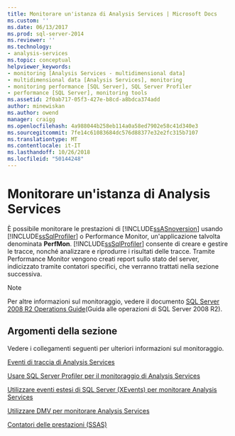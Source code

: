 ```yaml
---
title: Monitorare un'istanza di Analysis Services | Microsoft Docs
ms.custom: ''
ms.date: 06/13/2017
ms.prod: sql-server-2014
ms.reviewer: ''
ms.technology:
- analysis-services
ms.topic: conceptual
helpviewer_keywords:
- monitoring [Analysis Services - multidimensional data]
- multidimensional data [Analysis Services], monitoring
- monitoring performance [SQL Server], SQL Server Profiler
- performance [SQL Server], monitoring tools
ms.assetid: 2f0ab717-05f3-427e-b8cd-a8bdca374add
author: minewiskan
ms.author: owend
manager: craigg
ms.openlocfilehash: 4a988044b258eb114a0a58ed7902e58c41d340e3
ms.sourcegitcommit: 7fe14c61083684dc576d88377e32e2fc315b7107
ms.translationtype: MT
ms.contentlocale: it-IT
ms.lasthandoff: 10/26/2018
ms.locfileid: "50144248"
---
```

# <a name="monitor-an-analysis-services-instance"></a>Monitorare un'istanza di Analysis Services
  È possibile monitorare le prestazioni di [!INCLUDE[ssASnoversion](../../includes/ssasnoversion-md.md)] usando [!INCLUDE[ssSqlProfiler](../../includes/sssqlprofiler-md.md)] o Performance Monitor, un'applicazione talvolta denominata **PerfMon**. [!INCLUDE[ssSqlProfiler](../../includes/sssqlprofiler-md.md)] consente di creare e gestire le tracce, nonché analizzare e riprodurre i risultati delle tracce. Tramite Performance Monitor vengono creati report sullo stato del server, indicizzato tramite contatori specifici, che verranno trattati nella sezione successiva.  
  
> [!NOTE]  
>  Per altre informazioni sul monitoraggio, vedere il documento [SQL Server 2008 R2 Operations Guide](http://go.microsoft.com/fwlink/?LinkID=225539)(Guida alle operazioni di SQL Server 2008 R2).  
  
## <a name="in-this-section"></a>Argomenti della sezione  
 Vedere i collegamenti seguenti per ulteriori informazioni sul monitoraggio.  
  
 [Eventi di traccia di Analysis Services](https://docs.microsoft.com/bi-reference/trace-events/analysis-services-trace-events)  
  
 [Usare SQL Server Profiler per il monitoraggio di Analysis Services](use-sql-server-profiler-to-monitor-analysis-services.md)  
  
 [Utilizzare eventi estesi di SQL Server &#40;XEvents&#41; per monitorare Analysis Services](../instances/monitor-analysis-services-with-sql-server-extended-events.md)  
  
 [Utilizzare DMV per monitorare Analysis Services](use-dynamic-management-views-dmvs-to-monitor-analysis-services.md)  
  
 [Contatori delle prestazioni &#40;SSAS&#41;](performance-counters-ssas.md)  
  
  
